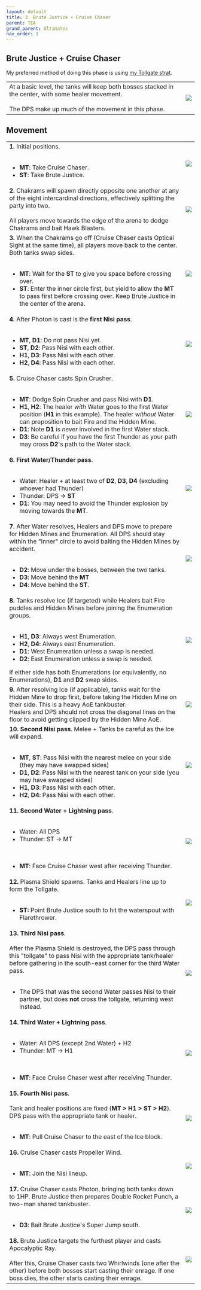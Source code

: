 ```yaml
---
layout: default
title: 3. Brute Justice + Cruise Chaser
parent: TEA
grand_parent: Ultimates
nav_order: 1
---
```


## Brute Justice + Cruise Chaser

My preferred method of doing this phase is using [my Tollgate strat](https://na.finalfantasyxiv.com/lodestone/character/10898230/blog/4941271/).

<table>
  <tr>
    <td>At a basic level, the tanks will keep both bosses stacked in the center, with some healer movement.<br><br>The DPS make up much of the movement in this phase.</td>
	<td><img src="../images/bjcc/bjcc_overview.jpg"></td>
  </tr>
</table>

## Movement

<table>
  <tr>
    <td><b>1.</b> Initial positions.<br><br><ul><li><b>MT</b>: Take Cruise Chaser.</li><li><b>ST</b>: Take Brute Justice.</li></ul></td>
	<td><img src="../images/bjcc/bjcc_01.jpg"></td>
  </tr>
  <tr>
    <td><b>2.</b> Chakrams will spawn directly opposite one another at any of the eight intercardinal directions, effectively splitting the party into two.<br><br>All players move towards the edge of the arena to dodge Chakrams and bait Hawk Blasters.</td>
	<td><img src="../images/bjcc/bjcc_02.jpg"></td>
  </tr>
  <tr>
    <td><b>3.</b> When the Chakrams go off (Cruise Chaser casts Optical Sight at the same time), all players move back to the center. Both tanks swap sides.<br><br><ul><li><b>MT</b>: Wait for the <b>ST</b> to give you space before crossing over.</li><li><b>ST</b>: Enter the inner circle first, but yield to allow the <b>MT</b> to pass first before crossing over. Keep Brute Justice in the center of the arena.</li></ul></td>
	<td><img src="../images/bjcc/bjcc_03.jpg"></td>
  </tr>
  <tr>
    <td><b>4.</b> After Photon is cast is the <b>first Nisi pass</b>.<br><br><ul><li><b>MT</b>, <b>D1</b>: Do not pass Nisi yet.</li><li><b>ST</b>, <b>D2</b>: Pass Nisi with each other.</li><li><b>H1</b>, <b>D3</b>: Pass Nisi with each other.</li><li><b>H2</b>, <b>D4</b>: Pass Nisi with each other.</li></ul></td>
	<td><img src="../images/bjcc/bjcc_04.jpg"></td>
  </tr>
  <tr>
    <td><b>5.</b> Cruise Chaser casts Spin Crusher.<br><br><ul><li><b>MT</b>: Dodge Spin Crusher and pass Nisi with <b>D1</b>.</li><li><b>H1</b>, <b>H2</b>: The healer <em>with</em> Water goes to the first Water position (<b>H1</b> in this example). The healer <em>without</em> Water can preposition to bait Fire and the Hidden Mine.</li><li><b>D1</b>: Note <b>D1</b> is <em>never</em> involved in the first Water stack.</li><li><b>D3</b>: Be careful if you have the first Thunder as your path may cross <b>D2</b>'s path to the Water stack.</li></ul></td>
	<td><img src="../images/bjcc/bjcc_05.jpg"></td>
  </tr>
  <tr>
    <td><b>6. First Water/Thunder pass</b>.<br><br><ul><li>Water: Healer + at least two of <b>D2</b>, <b>D3</b>, <b>D4</b> (excluding whoever had Thunder)</li><li>Thunder: DPS → <b>ST</b></li><li><b>D1</b>: You may need to avoid the Thunder explosion by moving towards the <b>MT</b>.</li></ul></td>
	<td><img src="../images/bjcc/bjcc_06.jpg"></td>
  </tr>
  <tr>
    <td><b>7.</b> After Water resolves, Healers and DPS move to prepare for Hidden Mines and Enumeration. All DPS should stay within the "inner" circle to avoid baiting the Hidden Mines by accident.<br><br><ul><li><b>D2</b>: Move under the bosses, between the two tanks.</li><li><b>D3</b>: Move behind the <b>MT</b></li><li><b>D4</b>: Move behind the <b>ST</b>.</li></ul></td>
	<td><img src="../images/bjcc/bjcc_07.jpg"></td>
  </tr>
  <tr>
    <td><b>8.</b> Tanks resolve Ice (if targeted) while Healers bait Fire puddles and Hidden Mines before joining the Enumeration groups.<br><br><ul><li><b>H1</b>, <b>D3</b>: Always west Enumeration.</li><li><b>H2</b>, <b>D4</b>: Always east Enumeration.</li><li><b>D1</b>: West Enumeration unless a swap is needed.</li><li><b>D2</b>: East Enumeration unless a swap is needed.</li></ul>If either side has both Enumerations (or equivalently, no Enumerations), <b>D1</b> and <b>D2</b> swap sides.</td>
	<td><img src="../images/bjcc/bjcc_08.jpg"></td>
  </tr>
  <tr>
    <td><b>9.</b> After resolving Ice (if applicable), tanks wait for the Hidden Mine to drop first, before taking the Hidden Mine on their side. This is a heavy AoE tankbuster.<br>Healers and DPS should not cross the diagonal lines on the floor to avoid getting clipped by the Hidden Mine AoE.</td>
	<td><img src="../images/bjcc/bjcc_09.jpg"></td>
  </tr>
  <tr>
    <td><b>10. Second Nisi pass</b>. Melee + Tanks be careful as the Ice will expand.<br><br><ul><li><b>MT</b>, <b>ST</b>: Pass Nisi with the nearest melee on your side (they may have swapped sides)</li><li><b>D1</b>, <b>D2</b>: Pass Nisi with the nearest tank on your side (you may have swapped sides)</li><li><b>H1</b>, <b>D3</b>: Pass Nisi with each other.</li><li><b>H2</b>, <b>D4</b>: Pass Nisi with each other.</li></ul></td>
	<td><img src="../images/bjcc/bjcc_10.jpg"></td>
  </tr>
  <tr>
    <td><b>11. Second Water + Lightning pass</b>.<br><br><ul><li>Water: All DPS</li><li>Thunder: ST → MT</li></ul><br><ul><li><b>MT</b>: Face Cruise Chaser west after receiving Thunder.</li></ul></td>
	<td><img src="../images/bjcc/bjcc_11.jpg"></td>
  </tr>
  <tr>
    <td><b>12.</b> Plasma Shield spawns. Tanks and Healers line up to form the Tollgate.<br><br><ul><li><b>ST:</b> Point Brute Justice south to hit the waterspout with Flarethrower.</li></ul></td>
	<td><img src="../images/bjcc/bjcc_12.jpg"></td>
  </tr>
  <tr>
    <td><b>13. Third Nisi pass</b>.<br><br>After the Plasma Shield is destroyed, the DPS pass through this "tollgate" to pass Nisi with the appropriate tank/healer before gathering in the south-east corner for the third Water pass.<br><br><ul><li>The DPS that was the second Water passes Nisi to their partner, but does <b>not</b> cross the tollgate, returning west instead.</li></ul></td>
	<td><img src="../images/bjcc/bjcc_13.jpg"></td>
  </tr>
  <tr>
    <td><b>14. Third Water + Lightning pass</b>.<br><br><ul><li>Water: All DPS (except 2nd Water) + H2</li><li>Thunder: MT → H1</li></ul><br><ul><li><b>MT</b>: Face Cruise Chaser west after receiving Thunder.</li></ul></td>
	<td><img src="../images/bjcc/bjcc_14.jpg"></td>
  </tr>
  <tr>
    <td><b>15. Fourth Nisi pass</b>.<br><br>Tank and healer positions are fixed (<b>MT > H1 > ST > H2</b>). DPS pass with the appropriate tank or healer.<br><br><ul><li><b>MT</b>: Pull Cruise Chaser to the east of the Ice block.</li></ul></td>
	<td><img src="../images/bjcc/bjcc_15.jpg"></td>
  </tr>
  <tr>
    <td><b>16.</b> Cruise Chaser casts Propeller Wind.<br><br><ul><li><b>MT</b>: Join the Nisi lineup.</li></ul></td>
	<td><img src="../images/bjcc/bjcc_16.jpg"></td>
  </tr>
  <tr>
    <td><b>17.</b> Cruise Chaser casts Photon, bringing both tanks down to 1HP. Brute Justice then prepares Double Rocket Punch, a two-man shared tankbuster.<br><br><ul><li><b>D3</b>: Bait Brute Justice's Super Jump south.</li></ul></td>
	<td><img src="../images/bjcc/bjcc_17.jpg"></td>
  </tr>
  <tr>
    <td><b>18.</b> Brute Justice targets the furthest player and casts Apocalyptic Ray.<br><br>After this, Cruise Chaser casts two Whirlwinds (one after the other) before both bosses start casting their enrage. If one boss dies, the other starts casting their enrage.</td>
	<td><img src="../images/bjcc/bjcc_18.jpg"></td>
  </tr>
</table>
